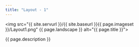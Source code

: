 ```yaml
---
title: "Layout - 1"
---
```

<img src="{{ site.servurl }}/{{ site.baseurl }}{{ page.imageset }}/Layout1.png" {{ page.landscape }} alt="{{ page.title }}">
<div>
  {{ page.description }}
</div>
